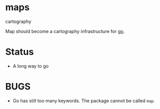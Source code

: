 # maps
cartography

Map should become a cartography infrastructure for [go](https://www.golang.org).

# Status
- A long way to go

# BUGS
- Go has still too many keywords. The package cannot be called `map`.

